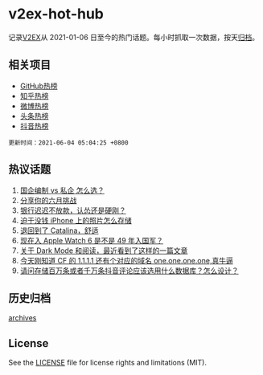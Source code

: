 # v2ex-hot-hub

 记录[V2EX](https://www.v2ex.com/)从 2021-01-06 日至今的热门话题。每小时抓取一次数据，按天[归档](archives)。
 
 ## 相关项目

- [GitHub热榜](https://github.com/snaildev/github-hot-hub)
- [知乎热榜](https://github.com/snaildev/zhihu-hot-hub)
- [微博热榜](https://github.com/snaildev/weibo-hot-hub)
- [头条热榜](https://github.com/snaildev/toutiao-hot-hub)
- [抖音热榜](https://github.com/snaildev/douyin-hot-hub)


 `更新时间：2021-06-04 05:04:25 +0800`

## 热议话题

1. [国企编制 vs 私企 怎么选？](https://www.v2ex.com/t/781021)
1. [分享你的六月挑战](https://www.v2ex.com/t/781018)
1. [银行迟迟不放款，认怂还是硬刚？](https://www.v2ex.com/t/781045)
1. [迫于没钱 iPhone 上的照片怎么存储](https://www.v2ex.com/t/781028)
1. [退回到了 Catalina，舒适](https://www.v2ex.com/t/781129)
1. [现在入 Apple Watch 6 是不是 49 年入国军？](https://www.v2ex.com/t/781008)
1. [关于 Dark Mode 和阅读，最近看到了这样的一篇文章](https://www.v2ex.com/t/781158)
1. [今天刚知道 CF 的 1.1.1.1 还有个对应的域名 one.one.one.one,真牛逼](https://www.v2ex.com/t/781140)
1. [请问存储百万条或者千万条抖音评论应该选用什么数据库？怎么设计？](https://www.v2ex.com/t/781032)

## 历史归档

[archives](archives)

## License

See the [LICENSE](LICENSE) file for license rights and limitations (MIT).
